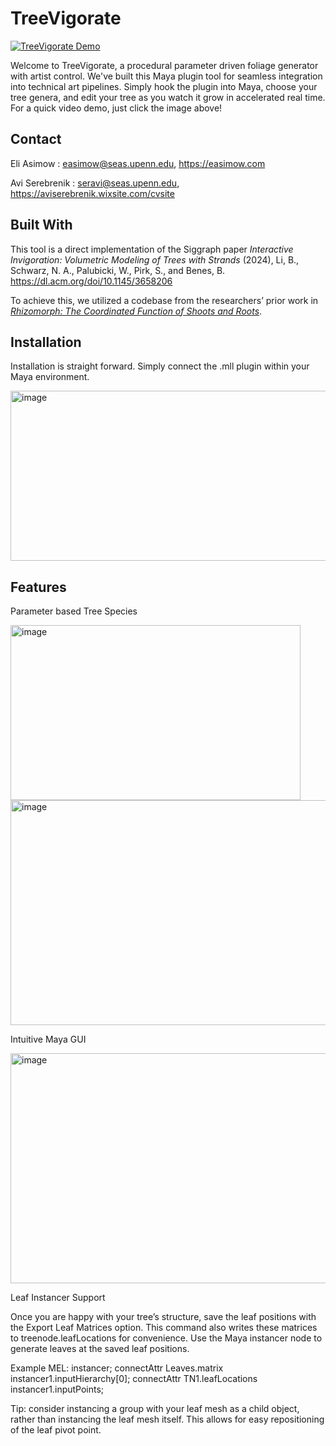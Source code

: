 
# **TreeVigorate**
[![TreeVigorate Demo](https://github.com/user-attachments/assets/4e819922-8ff9-4320-873f-ccbb0ec0432a)](https://vimeo.com/1104978689?fl=pl&fe=vl)

Welcome to TreeVigorate, a procedural parameter driven foliage generator with artist control. We've built this Maya plugin tool for seamless integration into technical art pipelines. Simply hook the plugin into Maya, choose your tree genera, and edit your tree as you watch it grow in accelerated real time. For a quick video demo, just click the image above!

## **Contact**

Eli Asimow : easimow@seas.upenn.edu, https://easimow.com 

Avi Serebrenik : seravi@seas.upenn.edu, https://aviserebrenik.wixsite.com/cvsite

## **Built With**

This tool is a direct implementation of the Siggraph paper *Interactive Invigoration: Volumetric Modeling of Trees with Strands* (2024),  Li, B., Schwarz, N. A., Palubicki, W., Pirk, S., and Benes, B. https://dl.acm.org/doi/10.1145/3658206

To achieve this, we utilized a codebase from the researchers’ prior work in [*Rhizomorph: The Coordinated Function of Shoots and Roots*](https://github.com/edisonlee0212/rhizomorph).

## **Installation**

Installation is straight forward. Simply connect the .mll plugin within your Maya environment.

<img width="512" height="272" alt="image" src="https://github.com/user-attachments/assets/47c89b68-48e7-4085-94aa-8524988af9ad" />

## **Features**

Parameter based Tree Species

<img width="464" height="280" alt="image" src="https://github.com/user-attachments/assets/59f1a842-9971-4b44-ba37-56c4fd72bfca" /> <img width="512" height="360" alt="image" src="https://github.com/user-attachments/assets/77940044-a5df-4ca5-a2d4-c4fa8f974c48" />



Intuitive Maya GUI 

<img width="512" height="368" alt="image" src="https://github.com/user-attachments/assets/a61866c8-16f3-40d8-98d5-3a5bbe95e06f" />

Leaf Instancer Support

Once you are happy with your tree’s structure, save the leaf positions with the Export Leaf Matrices option. This command also writes these matrices to treenode.leafLocations for convenience. 
Use the Maya instancer node to generate leaves at the saved leaf positions.

Example MEL: instancer; connectAttr Leaves.matrix instancer1.inputHierarchy[0]; connectAttr TN1.leafLocations instancer1.inputPoints;

Tip: consider instancing a group with your leaf mesh as a child object, rather than instancing the leaf mesh itself. This allows for easy repositioning of the leaf pivot point.

